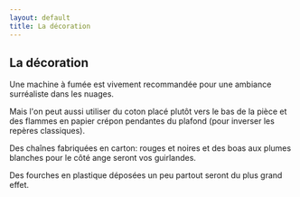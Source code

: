 ```yaml
---
layout: default
title: La décoration
---
```


## La décoration

Une machine à fumée est vivement recommandée pour une ambiance surréaliste dans les nuages.

Mais l'on peut aussi utiliser du coton placé plutôt vers le bas de la pièce et des flammes en papier crépon pendantes du plafond (pour inverser les repères classiques).

Des chaînes fabriquées en carton: rouges et noires et des boas aux plumes blanches pour le côté ange seront vos guirlandes.

Des fourches en plastique déposées un peu partout seront du plus grand effet.